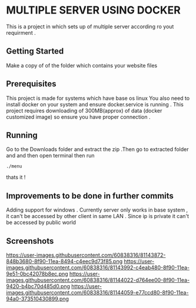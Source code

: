 # MULTIPLE SERVER USING DOCKER

This is a project in which sets up of multiple server according ro yout requirment .

## Getting Started

Make a copy of of the folder which contains your website files


## Prerequisites

This project is made for systems which have base os linux You also need to install docker on your system and ensure docker.service is running . This project requires downloading of 300MB(approx) of data (docker customized image) so ensure you have proper connection .


## Running

Go to the Downloads folder and extract the zip .Then go to extracted folder and and then open terminal then run 

```
./menu
```
thats it !

## Improvements to be done in further commits

Adding support for windows . Currently server only works in base system , it can't be accessed by other client in same LAN .
Since ip is private it can't be accessed by public world

## Screenshots
https://user-images.githubusercontent.com/60838316/81143872-848b3680-8f90-11ea-8494-c4eec9d73f85.png
https://user-images.githubusercontent.com/60838316/81143992-c4eab480-8f90-11ea-9e51-0bc42078b8ec.png
https://user-images.githubusercontent.com/60838316/81144022-d764ee00-8f90-11ea-9420-b4bc70d485d0.png
https://user-images.githubusercontent.com/60838316/81144059-e77ccd80-8f90-11ea-94a0-373510430899.png
